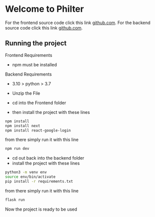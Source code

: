 # Welcome to Philter

For the frontend source code click this link [github.com](https://github.com/philter133).
For the backend source code click this link [github.com](https://github.com/philter133/RealTimeStyleTransfer/tree/develop).

## Running the project
Frontend Requirements
- npm must be installed

Backend Requirements
- 3.10 > python > 3.7

- Unzip the File
- cd into the Frontend folder
- then install the project with these lines

```bash
npm install 
npm install next
npm install react-google-login
```

from there simply run it with this line

```bash
npm run dev
```

- cd out back into the backend folder 
- install the project with these lines

```bash
python3 -m venv env 
source env/bin/activate
pip install -r requirements.txt
```

from there simply run it with this line

```bash
flask run
```

Now the project is ready to be used